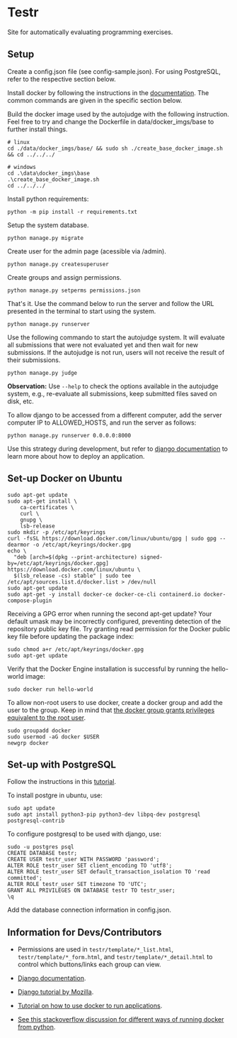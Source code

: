 
# Testr

Site for automatically evaluating programming exercises.

## Setup 

Create a config.json file (see config-sample.json). For using PostgreSQL, refer to
the respective section below.

Install docker by following the instructions in the [documentation](https://docs.docker.com/engine/install). The common commands are given in the specific section below.

Build the docker image used by the autojudge with the following instruction. Feel free to try and change the Dockerfile in data/docker_imgs/base to further install things.

```
# linux
cd ./data/docker_imgs/base/ && sudo sh ./create_base_docker_image.sh && cd ../../../

# windows
cd .\data\docker_imgs\base
.\create_base_docker_image.sh
cd ../../../
```

Install python requirements:

```
python -m pip install -r requirements.txt 
```

Setup the system database. 

```
python manage.py migrate
```

Create user for the admin page (acessible via /admin).

```
python manage.py createsuperuser
```

Create groups and assign permissions.

```
python manage.py setperms permissions.json
```

That's it. Use the command below to run the server and follow the URL presented 
in the terminal to start using the system. 

```
python manage.py runserver
```

Use the following commando to start the autojudge system. It will evaluate all
submissions that were not evaluated yet and then wait for new submissions. If 
the autojudge is not run, users will not receive the result of their submissions.

```
python manage.py judge
```

**Observation:** Use ```--help```  to check the options available in the autojudge system, e.g., re-evaluate all submissions, keep submitted files saved on disk, etc.

To allow django to be accessed from a different computer, add the server computer IP to ALLOWED_HOSTS, and run the server as follows: 

```
python manage.py runserver 0.0.0.0:8000
```

Use this strategy during development, but refer to [django documentation](https://docs.djangoproject.com/en/4.1/howto/deployment/) to learn more about how to deploy an application.

## Set-up Docker on Ubuntu

```
sudo apt-get update
sudo apt-get install \
    ca-certificates \
    curl \
    gnupg \
    lsb-release
sudo mkdir -p /etc/apt/keyrings
curl -fsSL https://download.docker.com/linux/ubuntu/gpg | sudo gpg --dearmor -o /etc/apt/keyrings/docker.gpg
echo \
  "deb [arch=$(dpkg --print-architecture) signed-by=/etc/apt/keyrings/docker.gpg] https://download.docker.com/linux/ubuntu \
  $(lsb_release -cs) stable" | sudo tee /etc/apt/sources.list.d/docker.list > /dev/null
sudo apt-get update
sudo apt-get -y install docker-ce docker-ce-cli containerd.io docker-compose-plugin
```

Receiving a GPG error when running the second apt-get update? Your default umask may be incorrectly configured, preventing detection of the repository public key file. Try granting read permission for the Docker public key file before updating the package index:

```
sudo chmod a+r /etc/apt/keyrings/docker.gpg
sudo apt-get update
```

Verify that the Docker Engine installation is successful by running the hello-world image:

```
sudo docker run hello-world
```

To allow non-root users to use docker, create a docker group and add the user to the group. Keep in mind that [the docker group grants privileges equivalent to the root user](https://docs.docker.com/engine/install/linux-postinstall/).

```
sudo groupadd docker
sudo usermod -aG docker $USER
newgrp docker 
```

## Set-up with PostgreSQL

Follow the instructions in this [tutorial](https://www.digitalocean.com/community/tutorials/how-to-use-postgresql-with-your-django-application-on-ubuntu-20-04).

To install postgre in ubuntu, use: 

```
sudo apt update
sudo apt install python3-pip python3-dev libpq-dev postgresql postgresql-contrib
```

To configure postgresql to be used with django, use:

```
sudo -u postgres psql
CREATE DATABASE testr;
CREATE USER testr_user WITH PASSWORD 'password';
ALTER ROLE testr_user SET client_encoding TO 'utf8';
ALTER ROLE testr_user SET default_transaction_isolation TO 'read committed';
ALTER ROLE testr_user SET timezone TO 'UTC';
GRANT ALL PRIVILEGES ON DATABASE testr TO testr_user;
\q
```

Add the database connection information in config.json.

## Information for Devs/Contributors

- Permissions are used in ```testr/template/*_list.html```, ```testr/template/*_form.html```, and ```testr/template/*_detail.html``` to control which buttons/links each group can view.

- [Django documentation](https://docs.djangoproject.com/en/4.1/).

- [Django tutorial by Mozilla](https://developer.mozilla.org/pt-BR/docs/Learn/Server-side/Django).

- [Tutorial on how to use docker to run applications](https://phoenixnap.com/kb/docker-run-command-with-examples).

- [See this stackoverflow discussion for different ways of running docker from python](https://stackoverflow.com/questions/44862100/need-to-run-docker-run-command-inside-python-script).